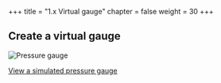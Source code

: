 +++
title = "1.x Virtual gauge"
chapter = false
weight = 30
+++

## Create a virtual gauge

![Pressure gauge](20_virtual/images/virtual-gauge-1.png)

[View a simulated pressure gauge](/gauge/?bp=100)
